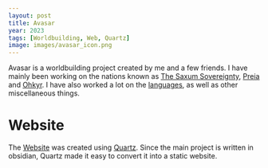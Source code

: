 ```yaml
---
layout: post
title: Avasar
year: 2023
tags: [Worldbuilding, Web, Quartz]
image: images/avasar_icon.png
---
```


Avasar is a worldbuilding project created by me and a few friends. I have mainly been working on the nations known as [The Saxum Sovereignty](https://fusion1013.github.io/avasar-web/Avasar/Major-Locations/Elisus/Saxum-Sovereignty/Saxum-Sovereignty-Overview), [Preia](https://fusion1013.github.io/avasar-web/Avasar/Major-Locations/Elisus/Pre%E1%B4%99/Pre%E1%B4%99-Overview) and [Ohkyr](https://fusion1013.github.io/avasar-web/Avasar/Major-Locations/Elisus/Ohkyr-Dominion/Ohkyr-Dominion-Overview). I have also worked a lot on the [languages](https://fusion1013.github.io/avasar-web/Avasar/Languages/Languages-Overview), as well as other miscellaneous things.

# Website
The [Website](https://fusion1013.github.io/avasar-web/Avasar/Home-Page) was created using [Quartz](https://quartz.jzhao.xyz/). Since the main project is written in obsidian, Quartz made it easy to convert it into a static website.